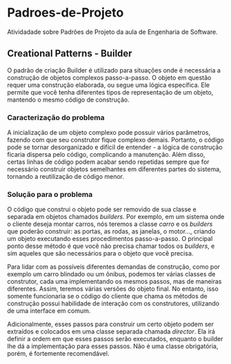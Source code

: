 # Padroes-de-Projeto
Atividadade sobre Padrões de Projeto da aula de Engenharia de Software.
## Creational Patterns - Builder
O padrão de criação Builder é utilizado para situações onde é necessária a construção de objetos complexos passo-a-passo. O objeto em questão requer uma construção elaborada, ou segue uma lógica específica. Ele permite que você tenha diferentes tipos de representação de um objeto, mantendo o mesmo código de construção.
### Caracterização do problema
A inicialização de um objeto complexo pode possuir vários parâmetros, fazendo com que seu construtor fique complexo demais. Portanto, o código pode se tornar desorganizado e difícil de entender - a lógica de construção ficaria dispersa pelo código, complicando a manutenção. Além disso, certas linhas de código podem acabar sendo repetidas sempre que for necessário construir objetos semelhantes em diferentes partes do sistema, tornando a reutilização de código menor.
### Solução para o problema
O código que construi o objeto pode ser removido de sua classe e separada em objetos chamados _builders_. Por exemplo, em um sistema onde o cliente deseja montar carros, nós teremos a classe _carro_ e os _builders_ que poderão construir: as portas, as rodas, as janelas, o motor..., criando um objeto executando esses procedimentos passo-a-passo. O principal ponto desse método é que você não precisa chamar todos os _builders_, e sim aqueles que são necessários para o objeto que você precisa.

Para lidar com as possíveis diferentes demandas de construção, como por exemplo um carro blindado ou um ônibus, podemos ter várias classes de construtor, cada uma implementando os mesmos passos, mas de maneiras diferentes. Assim, teremos várias versões do objeto final. No entanto, isso somente funcionaria se o código do cliente que chama os métodos de construção possui habilidade de interação com os construtores, utilizando de uma interface em comum.

Adicionalmente, esses passos para construir um certo objeto podem ser extraídos e colocados em uma classe separada chamada _director_. Ela irá definir a ordem em que esses passos serão executados, enquanto o builder lhe dá a implementação para esses passos. Não é uma classe obrigatória, porém, é fortemente recomendável.
